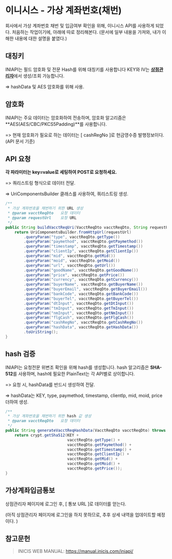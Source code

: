 # 이니시스 - 가상 계좌번호(채번)

회사에서 가상 계좌번호 채번 및 입금여부 확인을 위해, 이니시스 API를 사용하게 되었다. 처음하는 작업이기에, 아래에 따로 정리해본다. (문서에 일부 내용을 가져와, 내가 이해한 내용에 대한 설명을 붙였다.)





## 대칭키

INIAPI는 필드 암호화 및 전문 Hash를 위해 대칭키를 사용합니다
KEY와 IV는 [**상점관리자**](https://iniweb.inicis.com/)에서 생성/조회 가능합니다.

=> hashData 및 AES 암호화를 위해 사용. 



## 암호화

INIAPI는 주요 데이터는 암호화하여 전송하며, 암호화 알고리즘은 **AES(AES/CBC/PKCS5Padding)**를 사용합니다.

=> 현재 암호화가 필요로 하는 데이터는 [ cashRegNo ]로 현금영수증 발행정보이다. (API 문서 기준)



## API 요청

**각 파라미터는 key=value로 세팅하여 POST로 요청하세요.**

 => 쿼리스트링 형식으로 데이터 전달.

=> UriComponentsBuilder 클래스를 사용하여, 쿼리스트링 생성.

```java
/**
 * 가상 계좌번호을 채번하기 위한 URL 생성
 * @param vacctReqDto   요청 데이터
 * @param requestUrl    요청 URL
 */
public String buildVacctReqUri(VacctReqDto vacctReqDto, String requestUrl) {
    return UriComponentsBuilder.fromHttpUrl(requestUrl)
        .queryParam("type", vacctReqDto.getType())
        .queryParam("paymethod", vacctReqDto.getPaymethod())
        .queryParam("timestamp", vacctReqDto.getTimestamp())
        .queryParam("clientIp", vacctReqDto.getClientIp())
        .queryParam("mid", vacctReqDto.getMid())
        .queryParam("moid", vacctReqDto.getMoid())
        .queryParam("url", vacctReqDto.getUrl())
        .queryParam("goodName", vacctReqDto.getGoodName())
        .queryParam("price", vacctReqDto.getPrice())
        .queryParam("currency", vacctReqDto.getCurrency())
        .queryParam("buyerName", vacctReqDto.getBuyerName())
        .queryParam("buyerEmail", vacctReqDto.getBuyerEmail())
        .queryParam("bankCode", vacctReqDto.getBankCode())
        .queryParam("buyerTel", vacctReqDto.getBuyerTel())
        .queryParam("dtInput", vacctReqDto.getDtInput())
        .queryParam("tmInput", vacctReqDto.getTmInput())
        .queryParam("nmInput", vacctReqDto.getNmInput())
        .queryParam("flgCash", vacctReqDto.getFlgCash())
        .queryParam("cashRegNo", vacctReqDto.getCashRegNo())
        .queryParam("hashData", vacctReqDto.getHashData())
        .toUriString();
}
```



## hash 검증

INIAPI는 요청전문 위변조 확인을 위해 hash를 생성합니다.
hash 알고리즘은 **SHA-512**를 사용하며, hash에 필요한 PlainText는 각 API별로 상이합니다.

=> 요청 시, hashData를 반드시 생성하여 전달.

=> hashData는 KEY, type, paymethod, timestamp, clientIp, mid, moid, price 더하여 생성.

```java
/**
 * 가상 계좌번호을 채번하기 위한 hash 값 생성
 * @param vacctReqDto   요청 데이터
 */
public String generateVacctReqHashData(VacctReqDto vacctReqDto) throws Exception {
    return crypt.getSha512(KEY +
                           vacctReqDto.getType() +
                           vacctReqDto.getPaymethod() +
                           vacctReqDto.getTimestamp() +
                           vacctReqDto.getClientIp() +
                           vacctReqDto.getMid() +
                           vacctReqDto.getMoid() +
                           vacctReqDto.getPrice());
}
```



## 가상계좌입금통보

상점관리자 페이지에 로그인 후, [ 통보 URL ]로 데이터를 얻는다.

(아직 상점관리자 페이지에 로그인을 하지 못하므로, 추후 상세 내역을 업데이트할 예정이다. )



## 참고문헌

> INICIS WEB MANUAL: https://manual.inicis.com/iniapi/